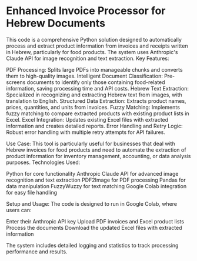 # Enhanced Invoice Processor for Hebrew Documents
This code is a comprehensive Python solution designed to automatically process and extract product information from invoices and receipts written in Hebrew, particularly for food products. The system uses Anthropic's Claude API for image recognition and text extraction.
Key Features:

PDF Processing: Splits large PDFs into manageable chunks and converts them to high-quality images.
Intelligent Document Classification: Pre-screens documents to identify only those containing food-related information, saving processing time and API costs.
Hebrew Text Extraction: Specialized in recognizing and extracting Hebrew text from images, with translation to English.
Structured Data Extraction: Extracts product names, prices, quantities, and units from invoices.
Fuzzy Matching: Implements fuzzy matching to compare extracted products with existing product lists in Excel.
Excel Integration: Updates existing Excel files with extracted information and creates detailed reports.
Error Handling and Retry Logic: Robust error handling with multiple retry attempts for API failures.

Use Case:
This tool is particularly useful for businesses that deal with Hebrew invoices for food products and need to automate the extraction of product information for inventory management, accounting, or data analysis purposes.
Technologies Used:

Python for core functionality
Anthropic Claude API for advanced image recognition and text extraction
PDF2Image for PDF processing
Pandas for data manipulation
FuzzyWuzzy for text matching
Google Colab integration for easy file handling

Setup and Usage:
The code is designed to run in Google Colab, where users can:

Enter their Anthropic API key
Upload PDF invoices and Excel product lists
Process the documents
Download the updated Excel files with extracted information

The system includes detailed logging and statistics to track processing performance and results.
